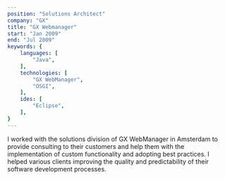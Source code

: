 ```yaml
---
position: "Solutions Architect"
company: "GX"
title: "GX Webmanager"
start: "Jan 2009"
end: "Jul 2009"
keywords: {
    languages: [
        "Java",
    ],
    technologies: [
        "GX WebManager",
        "OSGI",
    ],
    ides: [
        "Eclipse",
    ],
}
---
```


I worked with the solutions division of GX WebManager in Amsterdam to provide consulting to their customers and help them with the implementation of custom functionality and adopting best practices. I helped various clients improving the quality and predictability of their software development processes.